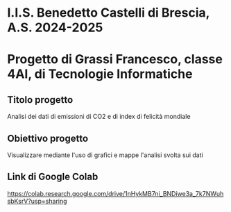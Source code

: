 # I.I.S. Benedetto Castelli di Brescia, A.S. 2024-2025
# Progetto di Grassi Francesco, classe 4AI, di Tecnologie Informatiche

## Titolo progetto
Analisi dei dati di emissioni di CO2 e di index di felicità mondiale

## Obiettivo progetto
Visualizzare mediante l'uso di grafici e mappe l'analisi svolta sui dati

## Link di Google Colab
https://colab.research.google.com/drive/1nHykMB7ni_BNDiwe3a_7k7NWuhsbKsrV?usp=sharing
